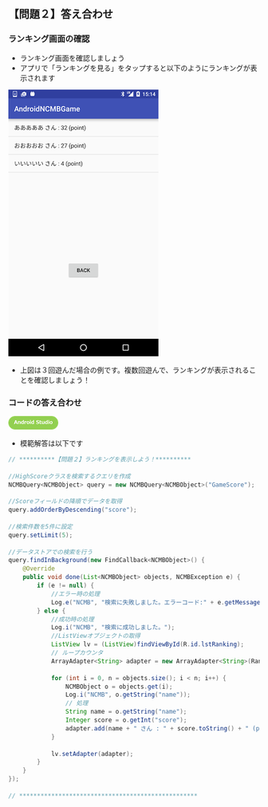 ## 【問題２】答え合わせ

### ランキング画面の確認

* ランキング画面を確認しましょう
 * アプリで「ランキングを見る」をタップすると以下のようにランキングが表示されます

![ans2-1](/readme-img/ans2-1.png)

* 上図は３回遊んだ場合の例です。複数回遊んで、ランキングが表示されることを確認しましょう！

### コードの答え合わせ

![Android](/readme-img/icon_androidstudio.png)

* 模範解答は以下です

```java
// **********【問題２】ランキングを表示しよう！**********

//HighScoreクラスを検索するクエリを作成
NCMBQuery<NCMBObject> query = new NCMBQuery<NCMBObject>("GameScore");

//Scoreフィールドの降順でデータを取得
query.addOrderByDescending("score");

//検索件数を5件に設定
query.setLimit(5);

//データストアでの検索を行う
query.findInBackground(new FindCallback<NCMBObject>() {
    @Override
    public void done(List<NCMBObject> objects, NCMBException e) {
        if (e != null) {
            //エラー時の処理
            Log.e("NCMB", "検索に失敗しました。エラーコード:" + e.getMessage());
        } else {
            //成功時の処理
            Log.i("NCMB", "検索に成功しました。");
            //ListViewオブジェクトの取得
            ListView lv = (ListView)findViewById(R.id.lstRanking);
            // ループカウンタ
            ArrayAdapter<String> adapter = new ArrayAdapter<String>(RankingActivity.this, android.R.layout.simple_list_item_1);

            for (int i = 0, n = objects.size(); i < n; i++) {
                NCMBObject o = objects.get(i);
                Log.i("NCMB", o.getString("name"));
                // 処理
                String name = o.getString("name");
                Integer score = o.getInt("score");
                adapter.add(name + " さん : " + score.toString() + " (point)");
            }

            lv.setAdapter(adapter);
        }
    }
});

// **************************************************
```
